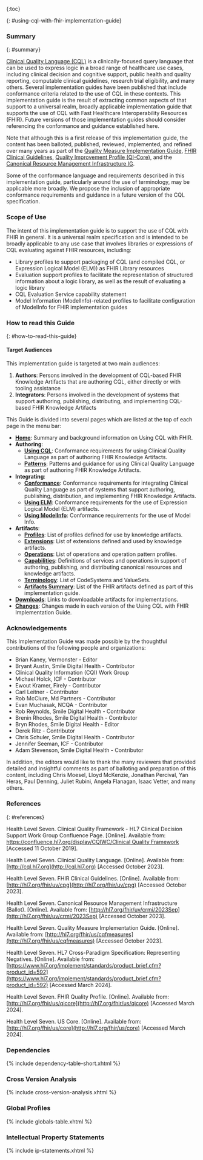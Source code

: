 

{:toc}

<!--
Where possible, new and updated content will be highlighted with green text and background.
{:.new-content}
-->

{: #using-cql-with-fhir-implementation-guide}

### Summary
{: #summary}

[Clinical Quality Language (CQL)](http://cql.hl7.org) is a clinically-focused query language that can be used to express logic in a broad range of healthcare use cases, including clinical decision and cognitive support, public health and quality reporting, computable clinical guidelines, research trial eligibility, and many others. Several implementation guides have been published that include conformance criteria related to the use of CQL in these contexts. This implementation guide is the result of extracting common aspects of that support to a universal realm, broadly applicable implementation guide that supports the use of CQL with Fast Healthcare Interoperability Resources (FHIR). Future versions of those implementation guides should consider referencing the conformance and guidance established here.

Note that although this is a first release of this implementation guide, the content has been balloted, published, reviewed, implemented, and refined over many years as part of the [Quality Measure Implementation Guide](https://hl7.org/fhir/us/cqfmeasures), [FHIR Clinical Guidelines](https://hl7.org/fhir/uv/cpg), [Quality Improvement Profile (QI-Core)](https://hl7.org/fhir/us/qicore), and the [Canonical Resource Management Infrastructure IG](https://hl7.org/fhir/uv/crmi).

Some of the conformance language and requirements described in this implementation guide, particularly around the use of terminology, may be applicable more broadly. We propose the inclusion of appropriate conformance requirements and guidance in a future version of the CQL specification.

### Scope of Use

The intent of this implementation guide is to support the use of CQL with FHIR in general. It is a universal realm specification and is intended to be broadly applicable to any use case that involves libraries or expressions of CQL evaluating against FHIR resources, including:

* Library profiles to support packaging of CQL (and compiled CQL, or Expression Logical Model (ELM)) as FHIR Library resources
* Evaluation support profiles to facilitate the representation of structured information about a logic library, as well as the result of evaluating a logic library
* CQL Evaluation Service capability statement
* Model Information (ModelInfo)-related profiles to facilitate configuration of ModelInfo for FHIR implementation guides

### How to read this Guide
{: #how-to-read-this-guide}

#### Target Audiences

This implementation guide is targeted at two main audiences:

1. **Authors**: Persons involved in the development of CQL-based FHIR Knowledge Artifacts that are authoring CQL, either directly or with tooling assistance
2. **Integrators**: Persons involved in the development of systems that support authoring, publishing, distributing, and implementing CQL-based FHIR Knowledge Artifacts

This Guide is divided into several pages which are listed at the top of each
page in the menu bar:
-  **[Home](index.html)**: Summary and background information on Using CQL with FHIR.
-  **Authoring**:
    -  **[Using CQL](using-cql.html)**: Conformance requirements for using Clinical Quality Language as part of authoring FHIR Knowledge Artifacts.
    -  **[Patterns](patterns.html)**: Patterns and guidance for using Clinical Quality Language as part of authoring FHIR Knowledge Artifacts.
-  **Integrating**:
    -  **[Conformance](conformance.html)**: Conformance requirements for integrating Clinical Quality Language as part of systems that support authoring, publishing, distribution, and implementing FHIR Knowledge Artifacts.
    -  **[Using ELM](using-elm.html)**: Conformance requirements for the use of Expression Logical Model (ELM) artifacts.
    -  **[Using ModelInfo](using-modelinfo.html)**: Conformance requirements for the use of Model Info.
-  **Artifacts**: 
    -  **[Profiles](profiles.html)**: List of profiles defined for use by knowledge artifacts.
    -  **[Extensions](extensions.html)**: List of extensions defined and used by knowledge artifacts.
    -  **[Operations](operations.html)**: List of operations and operation pattern profiles.
    -  **[Capabilities](capabilities.html)**: Definitions of services and operations in support of authoring, publishing, and distributing canonical resources and knowledge artifacts.
    -  **[Terminology](terminology.html)**: List of CodeSystems and ValueSets.
    -  **[Artifacts Summary](artifacts.html)**: List of the FHIR artifacts defined as part of this implementation guide.
-  **[Downloads](downloads.html)**: Links to downloadable artifacts for implementations.
-  **[Changes](changes.html)**: Changes made in each version of the Using CQL with FHIR Implementation Guide.

### Acknowledgements

This Implementation Guide was made possible by the thoughtful contributions of the following people and organizations:

* Brian Kaney, Vermonster - Editor
* Bryant Austin, Smile Digital Health - Contributor
* Clinical Quality Information (CQI) Work Group
* Michael Holck, ICF - Contributor
* Ewout Kramer, Firely - Contributor
* Carl Leitner - Contributor
* Rob McClure, Md Partners - Contributor
* Evan Muchasak, NCQA - Contributor
* Rob Reynolds, Smile Digital Health - Contributor
* Brenin Rhodes, Smile Digital Health - Contributor
* Bryn Rhodes, Smile Digital Health - Editor
* Derek Ritz - Contributor
* Chris Schuler, Smile Digital Health - Contributor
* Jennifer Seeman, ICF - Contributor
* Adam Stevenson, Smile Digital Health - Contributor

In addition, the editors would like to thank the many reviewers that provided detailed and insightful comments as part of balloting and preparation of this content, including Chris Moesel, Lloyd McKenzie, Jonathan Percival, Yan Heras, Paul Denning, Juliet Rubini, Angela Flanagan, Isaac Vetter, and many others.

### References
{: #references}

Health Level Seven. Clinical Quality Framework - HL7 Clinical Decision Support Work Group Confluence Page. [Online]. Available from: [https://confluence.hl7.org/display/CQIWC/Clinical Quality Framework](https://confluence.hl7.org/display/CQIWC/Clinical%20Quality%20Framework) [Accessed 11 October 2019].

Health Level Seven. Clinical Quality Language. [Online]. Available from: [http://cql.hl7.org](http://cql.hl7.org) [Accessed October 2023].

Health Level Seven. FHIR Clinical Guidelines. [Online]. Available from: [http://hl7.org/fhir/uv/cpg](http://hl7.org/fhir/uv/cpg) [Accessed October 2023].

Health Level Seven. Canonical Resource Management Infrastructure (Ballot). [Online]. Available from: [http://hl7.org/fhir/uv/crmi/2023Sep](http://hl7.org/fhir/uv/crmi/2023Sep) [Accessed October 2023].

Health Level Seven. Quality Measure Implementation Guide. [Online]. Available from: [http://hl7.org/fhir/us/cqfmeasures](http://hl7.org/fhir/us/cqfmeasures) [Accessed October 2023].

Health Level Seven. HL7 Cross-Paradigm Specification: Representing Negatives. [Online]. Available from: [https://www.hl7.org/implement/standards/product_brief.cfm?product_id=592](https://www.hl7.org/implement/standards/product_brief.cfm?product_id=592) [Accessed March 2024].

Health Level Seven. FHIR Quality Profile. [Online]. Available from: [http://hl7.org/fhir/us/qicore](http://hl7.org/fhir/us/qicore) [Accessed March 2024].

Health Level Seven. US Core. [Online]. Available from: [http://hl7.org/fhir/us/core](http://hl7.org/fhir/us/core) [Accessed March 2024].

### Dependencies

{% include dependency-table-short.xhtml %}

### Cross Version Analysis

{% include cross-version-analysis.xhtml %}

### Global Profiles

{% include globals-table.xhtml %}

### Intellectual Property Statements

{% include ip-statements.xhtml %}
